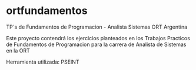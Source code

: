 # ortfundamentos

TP´s de Fundamentos de Programacion - Analista Sistemas ORT Argentina

Este proyecto contendrá los ejercicios planteados en los Trabajos Practicos de Fundamentos de Programacion para la carrera de Analista de Sistemas en la ORT

Herramienta utilizada: PSEINT
